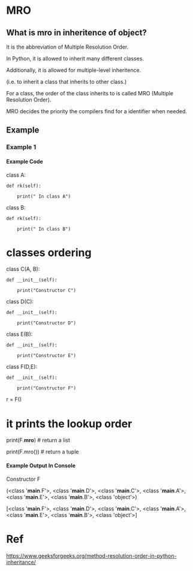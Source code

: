 # MRO
## What is mro in inheritence of object?

It is the abbreviation of Multiple Resolution Order.

In Python, it is allowed to inherit many different classes.

Additionally, it is allowed for multiple-level inheritence.

(i.e. to inherit a class that inherits to other class.)

For a class, the order of the class inherits to is called 
MRO (Multiple Resolution Order).

MRO decides the priority the compilers find for a identifier when needed.

## Example
### Example 1
#### Example Code

class A:

	def rk(self):
  
		print(" In class A")
    
class B:

	def rk(self):
  
		print(" In class B")

# classes ordering

class C(A, B):

	def __init__(self):
  
		print("Constructor C")
        
class D(C):

    def __init__(self):
    
        print("Constructor D")
        
class E(B):

    def __init__(self):
    
        print("Constructor E")
        
class F(D,E):

    def __init__(self):
    
        print("Constructor F")
        
r = F()

# it prints the lookup order

print(F.__mro__) # return a list

print(F.mro())   # return a tuple

#### Example Output In Console
Constructor F

(<class '__main__.F'>, <class '__main__.D'>, <class '__main__.C'>, <class '__main__.A'>, <class '__main__.E'>, <class '__main__.B'>, <class 'object'>)

[<class '__main__.F'>, <class '__main__.D'>, <class '__main__.C'>, <class '__main__.A'>, <class '__main__.E'>, <class '__main__.B'>, <class 'object'>]

# Ref
https://www.geeksforgeeks.org/method-resolution-order-in-python-inheritance/

